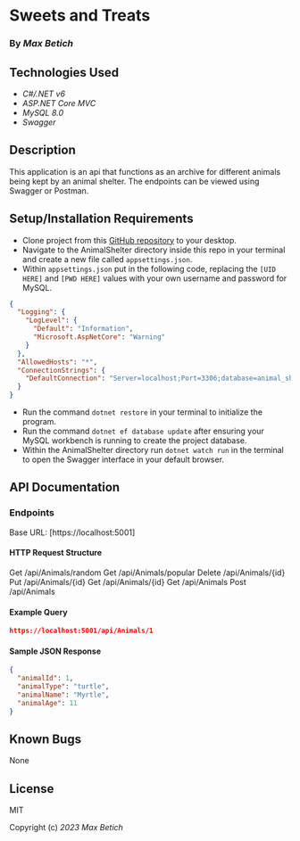 # **Sweets and Treats**

### By _Max Betich_

## Technologies Used

* _C#/.NET v6_
* _ASP.NET Core MVC_
* _MySQL 8.0_
* _Swagger_

## Description
This application is an api that functions as an archive for different animals being kept by an animal shelter. The endpoints can be viewed using Swagger or Postman.

## Setup/Installation Requirements
* Clone project from this [GitHub repository](https://github.com/MaxBetich/AnimalShelterAPI.git) to your desktop.
* Navigate to the AnimalShelter directory inside this repo in your terminal and create a new file called `appsettings.json`.
* Within `appsettings.json` put in the following code, replacing the `[UID HERE]` and `[PWD HERE]` values with your own username and password for MySQL.

```json
{
  "Logging": {
    "LogLevel": {
      "Default": "Information",
      "Microsoft.AspNetCore": "Warning"
    }
  },
  "AllowedHosts": "*",
  "ConnectionStrings": {
    "DefaultConnection": "Server=localhost;Port=3306;database=animal_shelter;uid=[UID HERE];pwd=[PWD HERE];"
  }
}
```
* Run the command `dotnet restore` in your terminal to initialize the program.
* Run the command `dotnet ef database update` after ensuring your MySQL workbench is running to create the project database.
* Within the AnimalShelter directory run `dotnet watch run` in the terminal to open the Swagger interface in your default browser.

## API Documentation

### Endpoints

Base URL: [https://localhost:5001]

#### HTTP Request Structure

Get /api/Animals/random
Get /api/Animals/popular
Delete /api/Animals/{id}
Put /api/Animals/{id}
Get /api/Animals/{id}
Get /api/Animals
Post /api/Animals

#### Example Query

```json
https://localhost:5001/api/Animals/1
```
#### Sample JSON Response

```json
{
  "animalId": 1,
  "animalType": "turtle",
  "animalName": "Myrtle",
  "animalAge": 11
}
```
## Known Bugs

None

## License

MIT

Copyright (c) _2023_ _Max Betich_